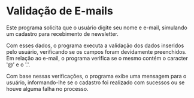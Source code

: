 # Validação de E-mails
Este programa solicita que o usuário digite seu nome e e-mail, simulando um cadastro para
recebimento de newsletter.

Com esses dados, o programa executa a validação dos dados inseridos pelo usuário, verificando
se os campos foram devidamente preenchidos. Em relação ao e-mail, o programa verifica se o mesmo
contém o caracter '@' e o '.'.

Com base nessas verificações, o programa exibe uma mensagem para o usuário, informando-lhe se o
cadastro foi realizado com sucessos ou se houve alguma falha no processo.